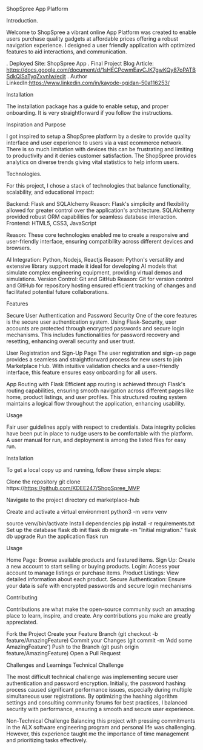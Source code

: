 ShopSpree App Platform

Introduction.

Welcome to ShopSpree a vibrant online App Platform was created to enable users purchase
quality gadgets at affordable prices offering a robust navigation experience. I designed a user friendly application with optimized features to aid interactions, and communication.

. Deployed Site: ShopSpree App
. Final Project Blog Article: https://docs.google.com/document/d/1sHECPcwmEavCJK7gwKQy87oPATBSdkQlSaTyqZxvnIw/edit
. Author LinkedIn:https://www.linkedin.com/in/kayode-ogidan-50a116253/

Installation

The installation package has a guide to enable setup, and proper 
onboarding. It is very straightforward if you follow the instructions.

Inspiration and Purpose

I got inspired to setup a ShopSpree platform by a desire to provide quality
interface and user experience to users via a vast ecommerce network. There
is so much limitation with devices this can be frustrating and limiting to
productivity and it denies customer satisfaction. The ShopSpree provides 
analytics on diverse trends giving vital statistics to help inform users.

Technologies. 

For this project, I chose a stack of technologies that balance functionality, scalability, and educational impact:

Backend: Flask and SQLAlchemy
Reason: Flask's simplicity and flexibility allowed for greater control over the application's architecture. SQLAlchemy provided robust ORM capabilities for seamless database interaction.
Frontend: HTML5, CSS3, JavaScript

Reason: These core technologies enabled me to create a responsive and user-friendly interface, ensuring compatibility across different devices and browsers.

AI Integration: Python, Nodejs, Reactjs
Reason: Python's versatility and extensive library support made it ideal for developing AI models that simulate complex engineering equipment, providing virtual demos and simulations.
Version Control: Git and GitHub
Reason: Git for version control and GitHub for repository hosting ensured efficient tracking of changes and facilitated potential future collaborations.

Features

Secure User Authentication and Password Security
One of the core features is the secure user authentication system. Using Flask-Security, user accounts are protected through encrypted passwords and secure login mechanisms. This includes functionalities for password recovery and resetting, enhancing overall security and user trust.

User Registration and Sign-Up Page
The user registration and sign-up page provides a seamless and straightforward process for new users to join Marketplace Hub. With intuitive validation checks and a user-friendly interface, this feature ensures easy onboarding for all users.

App Routing with Flask
Efficient app routing is achieved through Flask's routing capabilities, ensuring smooth navigation across different pages like home, product listings, and user profiles. This structured routing system maintains a logical flow throughout the application, enhancing usability.

Usage

Fair user guidelines apply with respect to credentials. Data integrity
policies have been put in place to nudge users to be comfortable with
the platform. A user manual for run, and deployment is among the listed
files for easy run.

Installation

To get a local copy up and running, follow these simple steps:

Clone the repository
git clone https://https://github.com/KDEE247/ShopSpree_MVP

Navigate to the project directory
cd marketplace-hub

Create and activate a virtual environment
python3 -m venv venv

source venv/bin/activate
Install dependencies
pip install -r requirements.txt
Set up the database
flask db init
flask db migrate -m "Initial migration."
flask db upgrade
Run the application
flask run

Usage

Home Page: Browse available products and featured items.
Sign Up: Create a new account to start selling or buying products.
Login: Access your account to manage listings or purchase items.
Product Listings: View detailed information about each product.
Secure Authentication: Ensure your data is safe with encrypted passwords and secure login mechanisms

Contributing

Contributions are what make the open-source community such an amazing place to learn, inspire, and create. Any contributions you make are greatly appreciated.

Fork the Project
Create your Feature Branch (git checkout -b feature/AmazingFeature)
Commit your Changes (git commit -m 'Add some AmazingFeature')
Push to the Branch (git push origin feature/AmazingFeature)
Open a Pull Request

Challenges and Learnings
Technical Challenge

The most difficult technical challenge was implementing secure user authentication and password encryption. Initially, the password hashing process caused significant performance issues, especially during multiple simultaneous user registrations. By optimizing the hashing algorithm settings and consulting community forums for best practices, I balanced security with performance, ensuring a smooth and secure user experience.

Non-Technical Challenge
Balancing this project with pressing commitments in the ALX software engineering program and personal life was challenging. However, this experience taught me the importance of time management and prioritizing tasks effectively.

